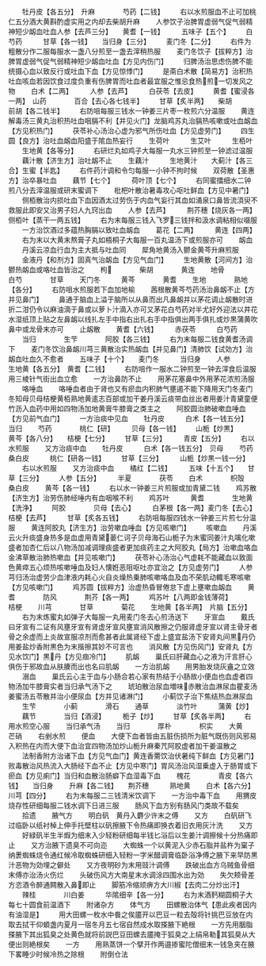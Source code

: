 <!-- { "loadSidebar": true } -->
　　牡丹皮【各五分】　升麻　　　　芍药【二钱】
　　右以水煎服血不止可加桃仁五分酒大黄斟酌虚实用之内却去柴胡升麻
　　人参饮子治脾胃虚弱气促气弱精神短少衂血吐血人参【去芦三分】　　黄耆【一钱】　　　五味子【五个】
　　白芍药　　　甘草【各一钱】　　当归身【三分】
　　麦门冬【二分】
　　右件为粗散分作二服每服水一盏八分煎至一盏去滓稍热服
　　麦门冬饮子【拔粹方】治脾胃虚弱气促气弱精神短少衂血吐血【方见内伤门】
　　归脾汤治思虑伤脾不能统摄心血以致反行或吐血下血【方见惊悸门】
　　是斋白术散【简易方】治积热吐血咳血若因饮食过度负重有伤脾胃而吐血者最宜服之惟忌食热煎一切发风之物
　　白术【二两】　　　人参【去芦】　　　白茯苓【去皮】
　　黄耆【蜜浸各一两】　山药　　　　百合【去心各七钱半】
　　甘草【炙半两】　　柴胡　　　　前胡【各二钱半】
　　右防咀每服三钱水一钟姜三片枣一枚煎六分温服
　　黄连解毒汤三黄丸治积热吐血咽膈不利【并见火门】龙脑鸡苏丸治膈热咳嗽或吐血衂血【方见积热门】
　　茯苓补心汤治心虚为邪气所伤吐血【方见虚劳门】
　　四生圆【良方】治吐血衂血阳盛于隂血热妄行
　　生荷叶　　　生艾叶　　　生栢叶
　　生地黄【各等分】
　　右研烂丸如鸡子大每服一丸水三钟煎至一钟滤过温服
　　藕汁散【济生方】治吐衂不止
　　生藕汁　　　生地黄汁　　大蓟汁【各三合】生蜜【半匙】
　　右件药汁调和令匀每服一小钟不拘时候
　　双荷散【圣惠方】治卒暴吐血
　　藕节【七个】　　　荷叶顶【七个】
　　右同蜜擂细水二钟煎八分去滓温服或研末蜜调下
　　枇杷叶散治暑毒攻心呕吐鲜血【方见中暑门】
　　侧栢散治内损吐血下血因酒太过劳伤于内血气妄行其血如涌泉口鼻皆流湏臾不救服此即安又治男子妇人九窍出血
　　人参【去芦】　　　荆芥穗【烧灰各一两】侧栢叶【蒸干一两五钱】
　　右为末每服三钱入飞罗三钱拌和汲水调粘相似啜服
　　一方治饮酒过多蕴热胸膈以致吐血衂血
　　葛花【二两】　　　黄连【四两】
　　右为末以大黄末熬膏子丸如梧桐子大每服一百丸温汤下或煎服亦可
　　衂血
　　丹溪云凉血行血为主大抵与吐血同
　　犀角地黄汤入鬰金黄芩升麻煎服
　　金液丹【和剂方】固真气治衂血【方见气血门】
　　生地黄散【河间方】治鬰热衂血或咯吐血皆治之
　　枸　　　　柴胡　　　　黄连
　　地骨　　　　白芍　　　　甘草
　　天门冬　　　黄芩　　　　黄耆
　　生地　　　　熟地【各分】
　　右防咀水煎服若下血加地榆
　　茜根散黄芩芍药汤治鼻衂不止【方并见鼻门】
　　鼻通于脑血上溢于脑所以从鼻而出凡鼻衂并以茅花调止衂散时进折二泔仍令以麻油滴于鼻或以萝卜汁滴入亦可又茅花白芍药对半尤好外迎法以井花水湿纸顶上贴之左鼻衂以线扎左手中指右出扎右手中指俱出两手俱扎或炒黒蒲黄吹鼻中或龙骨末亦可
　　止衂散
　　黄耆【六钱】　　　赤茯苓　　　白芍药
　　当归　　　　生芐　　　　阿胶【各三钱】
　　右为末每服二钱食黄耆汤调下
　　麦门冬饮治鼻衂川芎三黄散治实热衂血【并见鼻门】清肺饮【试効方】治衂血吐血久不愈者
　　五味子【十个】　　麦门冬　　　当归身
　　人参　　　　生地黄【各五分】　黄耆【二钱】
　　右防咀作一服水二钟煎至一钟去滓食后温服用三棱针气街出血立愈
　　一方治鼻防不止
　　用茅花塞鼻中外用茅花浓煎汤服
　　咯唾血
　　咯唾血者由于肾也又有瘀血内积肺气壅遏不能下降用天门冬麦门冬知母贝母桔梗黄栢熟地黄逺志百部或加干姜丹溪云痰带血丝出者用姜汁青黛童便竹沥入血药中用如四物汤加地黄膏牛膝膏之类主之
　　阿胶圆治肺破嗽血唾血【方见前气血门】
　　一方治痰中见血
　　牡丹皮　　　白术【各一钱五分】　当归
　　芍药　　　　桃仁【研】　　　贝母【各一钱】
　　山栀【炒黒】　　　黄芩【各八分】　　桔梗【七分】
　　甘草【三分】　　　青皮【五分】
　　右以水煎服
　　又方治痰中血
　　牡丹皮　　　白术【各一钱五分】　贝母
　　芍药　　　　桑白皮　　　桃仁【研各一钱】
　　甘草【三分】　　　山栀【炒黒一钱一分】
　　右以水煎服
　　又方治痰中血
　　橘红【二钱】　　　五味【十五个】　　甘草【三分】
　　人参【五分】　　　半夏　　　　茯苓
　　白术　　　　枳殻　　　　桑白皮
　　黄芩【各一钱】
　　右以水一钟姜三片煎服或加青黛二钱
　　鸡苏散【济生方】治劳伤肺经唾内有血咽喉不利
　　鸡苏叶　　　黄耆　　　　生地黄【洗浄】
　　阿胶　　　　贝母【去心】　　　白茅根【各一两】麦门冬【去心】　　桔梗【去芦】　　　甘草【炙各五钱】
　　右防咀每服四钱水一钟姜三片煎七分温服
　　黄连阿胶丸【济生方】治劳嗽血唾血【方见咳嗽门】
　　咳嗽血
　　丹溪云火升痰盛身热多是血虚用青黛蒌仁诃子贝母海石山栀子为末蜜同姜汁丸噙化嗽盛者加杏仁后以八物汤加减调理痰盛者更加痰药主之大阿胶丸【局方】治嗽血咯血金沸草散治肺热嗽血【并见咳嗽门】
　　茯苓补心汤治心气虚耗不能藏血以致面色黄瘁五心烦热咳嗽唾血及妇人懐姙恶阻呕吐亦宜治之【方见虚劳门】
　　人参芎归汤治虚劳少血津液内耗心火自炎燥热乗肺咳嗽咯血及血不荣肌动輙毛寒咳嗽【方见咳嗽门】
　　鸡苏圆【拔粹方】治虚热昏冒倦怠下虚上壅嗽血衂血
　　黄耆　　　　防风　　　　荆芥【各一两】
　　鸡苏叶【八两即金钱薄荷】　　　　　桔梗
　　川芎　　　　甘草　　　　菊花
　　生地黄【各半两】　片脑【五分】
　　右为末炼蜜丸如弹子大每服一丸用麦门冬去心煎汤送下
　　牙宣血
　　戴氏曰牙宣有二证有风壅牙宣有肾虚牙宣风壅宣消风散擦之仍服肾虚牙宣以肾主骨牙者骨之余虚而上炎故宣服凉剂而愈甚者此属肾经下虚上盛宜盐汤下安肾丸间黒丹仍用姜盐炒香附黒色为末揩擦其妙不可言也
　　消风散【方见伤风门】安肾丸【方见水饮门】黒丹【方见痼冷门】
　　肌衂
　　巢氏曰肝藏血心之液为汗言肝心俱伤于邪故血从肤腠而出也名曰肌衂
　　一方治肌衂
　　用男胎发烧灰盦之立效
　　溺血
　　巢氏云心主于血与小肠合若心家有热结于小肠故小便血也血虚者四物汤加牛膝膏实者当归承气汤下之
　　琥珀散治尿血増味赤散治血淋尿血瞿麦汤姜蜜汤五苓散并治小便尿血【方并见诸淋门】
　　小蓟饮子治下焦结热血淋尿血
　　生芐　　　　小蓟　　　　滑石
　　通草　　　　淡竹叶　　　蒲黄【炒】
　　藕节　　　　当归【酒浸】　　　栀子【炒】
　　甘草【炙各半两】
　　右用水煎空心服
　　当归承气汤
　　当归　　　　厚朴　　　　枳实
　　大黄　　　　芒硝
　　右剉水煎
　　便血
　　大便下血者皆由五脏伤损所为脏气既伤则风邪易入积热在内而大便下血治宜四物汤加炒山栀升麻秦芁阿胶虚者加干姜温散之
　　法制香附方治诸下血【方见气血门】黄连香薷饮治伏暑纯下鲜血【方见暑门】败毒散治风热流入大肠经下血不止【方见中寒门】胃风汤治风湿乗虚入于肠胃或下瘀血【方见痢门】当归和血散治肠癖下血湿毒下血
　　槐花　　　　青皮【各六钱】　　当归身
　　升麻【各二钱】　　荆芥穗　　　熟地黄
　　白术【各六分】　　川芎【四分】
　　右为末每服二三钱清米饮调下
　　一方治中毒下血
　　用猬皮烧存性研细每服二钱水调下日进三服
　　肠风下血方别有肠风门类故不载矣
　　拾遗
　　腋气方
　　明白矾　黄丹入麝少许末之傅
　　又方
　　白矾研飞过临卧以纸衬棹上伸手托壁柱以矾擦腋下令热痛即换衣着旧衣用灰汁洗
　　又方
　　好緑矾半生半煆为细末入少轻粉研细每半钱匕浴后以生姜汁调擦候十分热痛即止
　　又方治腋下遗臭不可向迩
　　大蜘蛛一个以黄泥入少赤石脂并盐杵为窠子纳褁蜘蛛烧令通红候冷取蜘蛛研细入轻粉一字米醋调膏临卧浴净傅之腋下来早防黒汁恶物为効埋之僻处
　　又方夜明砂为末用豉汁调傅
　　跌破出血方乌贼鱼骨细末傅亦治汤火伤烂
　　头破伤风方大南星末水调涂四围水出为効
　　失欠颊骨差方恣酒令醉通闗散入鼻即止
　　脚筋冷缩顽痹方大川椒【去肉二分炒出汗】
　　辣桂　　　　川白姜　　　华隂细辛【各一分】
　　右为末酒麫糊圆桐子大每七十圆食前温酒下
　　附诸杂方
　　体气方
　　田螺散治体气【患此疾者因内有油湿是】
　　用大田螺一枚水中飬之俟靥开以巴豆一粒去殻将针挑巴豆放在内取去拭干仰蝢盏内夏月一宿冬月五七宿自然成水取搽腋下絶根
　　一方先用胭脂搽腋下其出狐臭之处黄色就将前説巴豆田螺去靥掩于狐臭之上绢帛勒其狐臭从大便出则絶根矣
　　一方
　　用熟蒸饼一个擘开作两邉掺蜜陀僧细末一钱急夹在腋下畧睡少时候冷热之除根
　　附倒仓法
